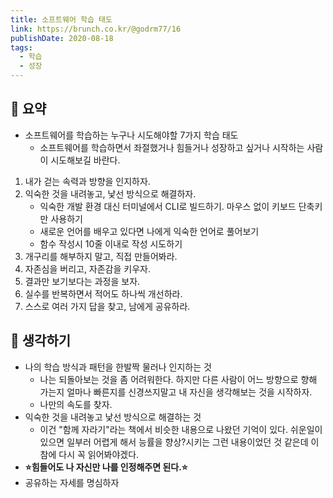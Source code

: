 ```yaml
---
title: 소프트웨어 학습 태도
link: https://brunch.co.kr/@godrm77/16
publishDate: 2020-08-18
tags:
  - 학습
  - 성장
---
```

## 📝 요약 
- 소프트웨어를 학습하는 누구나 시도해야할 7가지 학습 태도  
  - 소프트웨어를 학습하면서 좌절했거나 힘들거나 성장하고 싶거나 시작하는 사람이 시도해보길 바란다.  

1. 내가 걷는 속력과 방향을 인지하자.
2. 익숙한 것을 내려놓고, 낯선 방식으로 해결하자. 
   - 익숙한 개발 환경 대신 터미널에서 CLI로 빌드하기. 마우스 없이 키보드 단축키만 사용하기 
   - 새로운 언어를 배우고 있다면 나에게 익숙한 언어로 풀어보기 
   - 함수 작성시 10줄 이내로 작성 시도하기
4. 개구리를 해부하지 말고, 직접 만들어봐라.
5. 자존심을 버리고, 자존감을 키우자.
6. 결과만 보기보다는 과정을 보자.
7. 실수를 반복하면서 적어도 하나씩 개선하라.
8. 스스로 여러 가지 답을 찾고, 남에게 공유하라.

## 🤔 생각하기 
- 나의 학습 방식과 패턴을 한발짝 물러나 인지하는 것  
  - 나는 되돌아보는 것을 좀 어려워한다. 하지만 다른 사람이 어느 방향으로 향해 가는지 얼마나 빠른지를 신경쓰지말고 내 자신을 생각해보는 것을 시작하자.  
  - 나만의 속도를 찾자. 
- 익숙한 것을 내려놓고 낯선 방식으로 해결하는 것 
  - 이건 "함께 자라기"라는 책에서 비슷한 내용으로 나왔던 기억이 있다. 쉬운일이 있으면 일부러 어렵게 해서 능률을 향상?시키는 그런 내용이었던 것 같은데 이참에 다시 꼭 읽어봐야겠다. 
- **⭐힘들어도 나 자신만 나를 인정해주면 된다.⭐**
- 공유하는 자세를 명심하자 